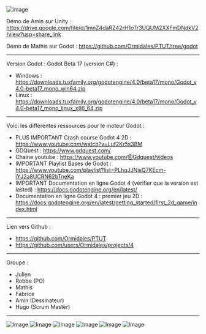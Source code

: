 ![image](https://user-images.githubusercontent.com/46538211/223984336-5e3ae02a-8f9b-4edf-86e1-3fd87536c7d8.png)

Démo de Amin sur Unity :
https://drive.google.com/file/d/1mnZ4daRZ42rH1oTr3UQUM2XXFmDNdkV2/view?usp=share_link

Démo de Mathis sur Godot :
https://github.com/Ormidales/PTUT/tree/godot

---

Version Godot : Godot Beta 17 (version C#) : 
- Windows : https://downloads.tuxfamily.org/godotengine/4.0/beta17/mono/Godot_v4.0-beta17_mono_win64.zip
- Linux : https://downloads.tuxfamily.org/godotengine/4.0/beta17/mono/Godot_v4.0-beta17_mono_linux_x86_64.zip

---

Voici les différentes ressources pour le moteur Godot :
- PLUS IMPORTANT Crash course Godot 4 2D : https://www.youtube.com/watch?v=Luf2Kr5s3BM
- GDQuest : https://www.gdquest.com/
- Chaine youtube : https://www.youtube.com/@Gdquest/videos
- IMPORTANT Playlist Bases de Godot : https://www.youtube.com/playlist?list=PLhqJJNjsQ7KEcm-iYJ2a8UCRN62bTneKa
- IMPORTANT Documentation en ligne Godot 4 (vérifier que la version est lasted) : https://docs.godotengine.org/en/latest/
- Documentation en ligne Godot 4 : premier jeu 2D : https://docs.godotengine.org/en/latest/getting_started/first_2d_game/index.html 

---

Lien vers Github : 
- https://github.com/Ormidales/PTUT
- https://github.com/users/Ormidales/projects/4

---

Groupe : 
- Julien
- Robbe (PO)
- Mathis
- Fabrice
- Amin (Dessinateur)
- Hugo (Scrum Master)

---

![Image](https://user-images.githubusercontent.com/46538211/216710743-3206d1bf-115a-412c-8d22-9c235e1eabe4.png)
![Image](https://user-images.githubusercontent.com/46538211/216710841-a406a24c-1c32-4d40-9493-65ba42b9771d.png)
![Image](https://user-images.githubusercontent.com/46538211/216710935-39434c94-743a-4f88-bef1-1fa8b822555e.png)
![Image](https://user-images.githubusercontent.com/46538211/216710981-70212a7a-2df5-4e5d-9f4d-2ddbd989d732.png)
![Image](https://user-images.githubusercontent.com/46538211/216711032-4ed75b16-a82d-48b3-8682-186504dada99.png)
![Image](https://user-images.githubusercontent.com/46538211/216711090-57550a72-a49f-403d-ac90-a4a9e055ee43.png)

